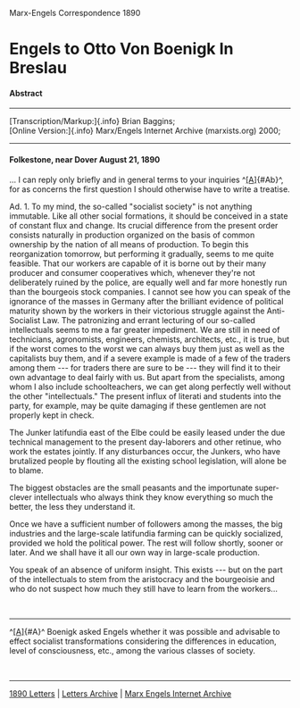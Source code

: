 Marx-Engels Correspondence 1890

# Engels to Otto Von Boenigk In Breslau

#### Abstract

------------------------------------------------------------------------

[Transcription/Markup:]{.info} Brian Baggins;\
[Online Version:]{.info} Marx/Engels Internet Archive (marxists.org)
2000;

------------------------------------------------------------------------

#### Folkestone, near Dover August 21, 1890

\... I can reply only briefly and in general terms to your inquiries
^[\[A\]](#A){#Ab}^, for as concerns the first question I should
otherwise have to write a treatise.

Ad. 1. To my mind, the so-called "socialist society" is not anything
immutable. Like all other social formations, it should be conceived in a
state of constant flux and change. Its crucial difference from the
present order consists naturally in production organized on the basis of
common ownership by the nation of all means of production. To begin this
reorganization tomorrow, but performing it gradually, seems to me quite
feasible. That our workers are capable of it is borne out by their many
producer and consumer cooperatives which, whenever they\'re not
deliberately ruined by the police, are equally well and far more
honestly run than the bourgeois stock companies. I cannot see how you
can speak of the ignorance of the masses in Germany after the brilliant
evidence of political maturity shown by the workers in their victorious
struggle against the Anti-Socialist Law. The patronizing and errant
lecturing of our so-called intellectuals seems to me a far greater
impediment. We are still in need of technicians, agronomists, engineers,
chemists, architects, etc., it is true, but if the worst comes to the
worst we can always buy them just as well as the capitalists buy them,
and if a severe example is made of a few of the traders among them ---
for traders there are sure to be --- they will find it to their own
advantage to deal fairly with us. But apart from the specialists, among
whom I also include schoolteachers, we can get along perfectly well
without the other "intellectuals." The present influx of literati and
students into the party, for example, may be quite damaging if these
gentlemen are not properly kept in check.

The Junker latifundia east of the Elbe could be easily leased under the
due technical management to the present day-laborers and other retinue,
who work the estates jointly. If any disturbances occur, the Junkers,
who have brutalized people by flouting all the existing school
legislation, will alone be to blame.

The biggest obstacles are the small peasants and the importunate
super-clever intellectuals who always think they know everything so much
the better, the less they understand it.

Once we have a sufficient number of followers among the masses, the big
industries and the large-scale latifundia farming can be quickly
socialized, provided we hold the political power. The rest will follow
shortly, sooner or later. And we shall have it all our own way in
large-scale production.

You speak of an absence of uniform insight. This exists --- but on the
part of the intellectuals to stem from the aristocracy and the
bourgeoisie and who do not suspect how much they still have to learn
from the workers\...

 

------------------------------------------------------------------------

^[\[A\]](#Ab){#A}^ Boenigk asked Engels whether it was possible and
advisable to effect socialist transformations considering the
differences in education, level of consciousness, etc., among the
various classes of society.

 

------------------------------------------------------------------------

[1890 Letters](index.htm) \| [Letters
Archive](../../../letters/index.htm) \| [Marx Engels Internet
Archive](../../../index.htm)
